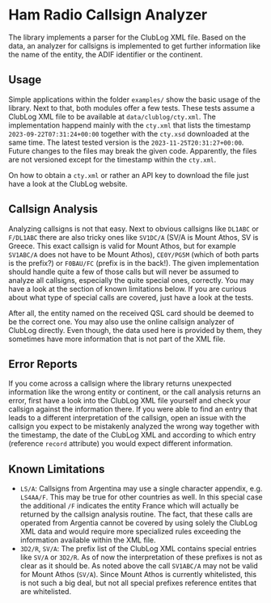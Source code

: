 # Ham Radio Callsign Analyzer

The library implements a parser for the ClubLog XML file.
Based on the data, an analyzer for callsigns is implemented to get further information like the name of the entity, the ADIF identifier or the continent.


## Usage

Simple applications within the folder `examples/` show the basic usage of the library.
Next to that, both modules offer a few tests.
These tests assume a ClubLog XML file to be available at `data/clublog/cty.xml`.
The implementation happend mainly with the `cty.xml` that lists the timestamp `2023-09-22T07:31:24+00:00` together with the `cty.xsd` downloaded at the same time.
The latest tested version is the `2023-11-25T20:31:27+00:00`.
Future changes to the files may break the given code.
Apparently, the files are not versioned except for the timestamp within the `cty.xml`.

On how to obtain a `cty.xml` or rather an API key to download the file just have a look at the ClubLog website.


## Callsign Analysis

Analyzing callsigns is not that easy.
Next to obvious callsigns like `DL1ABC` or `F/DL1ABC` there are also tricky ones like `SV1DC/A` (SV/A is Mount Athos, SV is Greece. This exact callsign is valid for Mount Athos, but for example `SV1ABC/A` does not have to be Mount Athos), `CE0Y/PG5M` (which of both parts is the prefix?) or `F0BAU/FC` (prefix is in the back!).
The given implementation should handle quite a few of those calls but will never be assumed to analyze all callsigns, especially the quite special ones, correctly.
You may have a look at the section of known limitations below.
If you are curious about what type of special calls are covered, just have a look at the tests.

After all, the entity named on the received QSL card should be deemed to be the correct one. You may also use the online callsign analyzer of ClubLog directly. Even though, the data used here is provided by them, they sometimes have more information that is not part of the XML file.


## Error Reports

If you come across a callsign where the library returns unexpected information like the wrong entity or continent, or the call analysis returns an error, first have a look into the ClubLog XML file yourself and check your callsign against the information there.
If you were able to find an entry that leads to a different interpretation of the callsign, open an issue with the callsign you expect to be mistakenly analyzed the wrong way together with the timestamp, the date of the ClubLog XML and according to which entry (reference `record` attribute) you would expect different information.


## Known Limitations

- `LS/A`:
  Callsigns from Argentina may use a single character appendix, e.g. `LS4AA/F`.
  This may be true for other countries as well.
  In this special case the additional `/F` indicates the entity France which will actually be returned by the callsign analysis routine.
  The fact, that these calls are operated from Argentia cannot be covered by using solely the ClubLog XML data and would require more specialized rules exceeding the information available within the XML file.
- `3D2/R`, `SV/A`:
  The prefix list of the ClubLog XML contains special entries like `SV/A` or `3D2/R`.
  As of now the interpretation of these prefixes is not as clear as it should be.
  As noted above the call `SV1ABC/A` may not be valid for Mount Athos (`SV/A`).
  Since Mount Athos is currently whitelisted, this is not such a big deal, but not all special prefixes reference entites that are whitelisted.